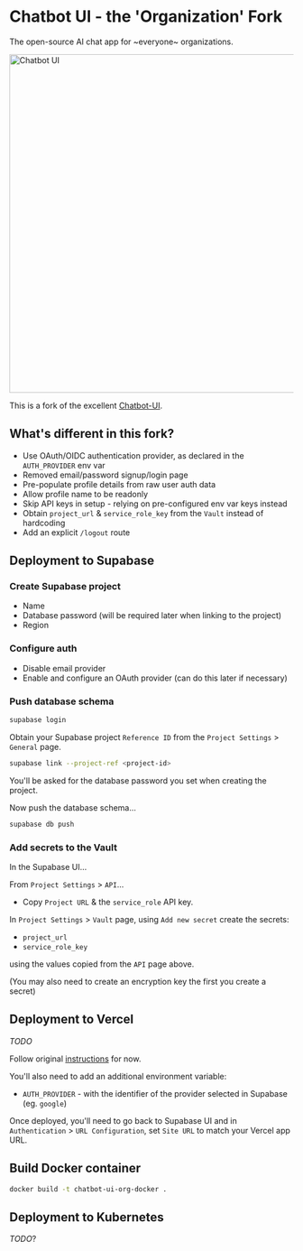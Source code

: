 # Chatbot UI - the 'Organization' Fork

The open-source AI chat app for ~everyone~ organizations.

<img src="./public/readme/screenshot.png" alt="Chatbot UI" width="600">

This is a fork of the excellent [Chatbot-UI](https://github.com/mckaywrigley/chatbot-ui).

## What's different in this fork?

- Use OAuth/OIDC authentication provider, as declared in the `AUTH_PROVIDER` env var
- Removed email/password signup/login page
- Pre-populate profile details from raw user auth data
- Allow profile name to be readonly
- Skip API keys in setup - relying on pre-configured env var keys instead
- Obtain `project_url` & `service_role_key` from the `Vault` instead of hardcoding
- Add an explicit `/logout` route

## Deployment to Supabase

### Create Supabase project

- Name
- Database password (will be required later when linking to the project)
- Region

### Configure auth

- Disable email provider
- Enable and configure an OAuth provider (can do this later if necessary)

### Push database schema

```sh
supabase login
```

Obtain your Supabase project `Reference ID` from the `Project Settings` > `General` page.

```sh
supabase link --project-ref <project-id>
```

You'll be asked for the database password you set when creating the project.

Now push the database schema...

```sh
supabase db push
```

### Add secrets to the Vault

In the Supabase UI...

From `Project Settings` > `API`...

- Copy `Project URL` & the `service_role` API key.

In `Project Settings` > `Vault` page, using `Add new secret` create the secrets:

- `project_url`
- `service_role_key`

using the values copied from the `API` page above.

(You may also need to create an encryption key the first you create a secret)

## Deployment to Vercel

_TODO_

Follow original [instructions](./README.md#3-set-up-frontend-with-vercel) for now.

You'll also need to add an additional environment variable:

- `AUTH_PROVIDER` - with the identifier of the provider selected in Supabase (eg. `google`)

Once deployed, you'll need to go back to Supabase UI and in `Authentication` > `URL Configuration`,
set `Site URL` to match your Vercel app URL.

## Build Docker container

```sh
docker build -t chatbot-ui-org-docker .
```

## Deployment to Kubernetes

_TODO_?
